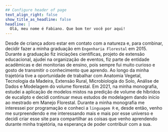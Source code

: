 ```yaml
---
## Configure header of page
text_align_right: false
show_title_as_headline: false
headline: |
  Olá, meu nome é Fabiano. Que bom ter você por aqui!
---
```


<!-- this is a subheadline -->
Desde de criança adoro estar em contato com a natureza e, para combinar, decidir fazer a minha graduação em `Engenharia Florestal` em 2015. Durante a graduação fiz iniciações científicas, projeto de
extensão educacional, ajudei na organização de eventos, fiz parte de entidade acadêmicas e dei monitorias de ensino, pois sempre fui muito curioso e gosto de transmitir o conhecimento que aprendo.
Ao longo da minha trajetória tive a oportunidade de trabalhar com Anatomia Vegetal, Tecnologia da Madeira, Extensão Rural, Microbiologia do Solo, Análise de Dados e Modelagem do volume florestal. Em 2021, na minha monografia, estudei a aplicação de modelos mistos na predição de volume de híbridos de eucalipto e decidi continuar meus estudos de modelagem dando início ao mestrado em Manejo Florestal.
Durante a minha monografia me interessei por programação e conheci a `linguagem R` e, desde então, venho me surpreendendo e me interessando mais e mais por esse universo e decidi criar esse site para compartilhar as coisas que venho aprendendo durante minha trajetória, na esperança de poder contribuir com a sua.

